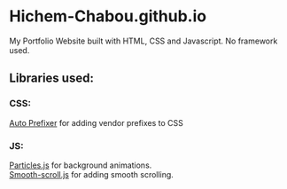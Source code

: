 # Hichem-Chabou.github.io
My Portfolio Website built with HTML, CSS and Javascript. No framework used.

## Libraries used:
### CSS:
[Auto Prefixer](https://github.com/postcss/autoprefixer) for adding vendor prefixes to CSS

### JS:
[Particles.js](https://github.com/VincentGarreau/particles.js/) for background animations. <br />
[Smooth-scroll.js](https://github.com/GabrielDelepine/smooth-scroll) for adding smooth scrolling.
